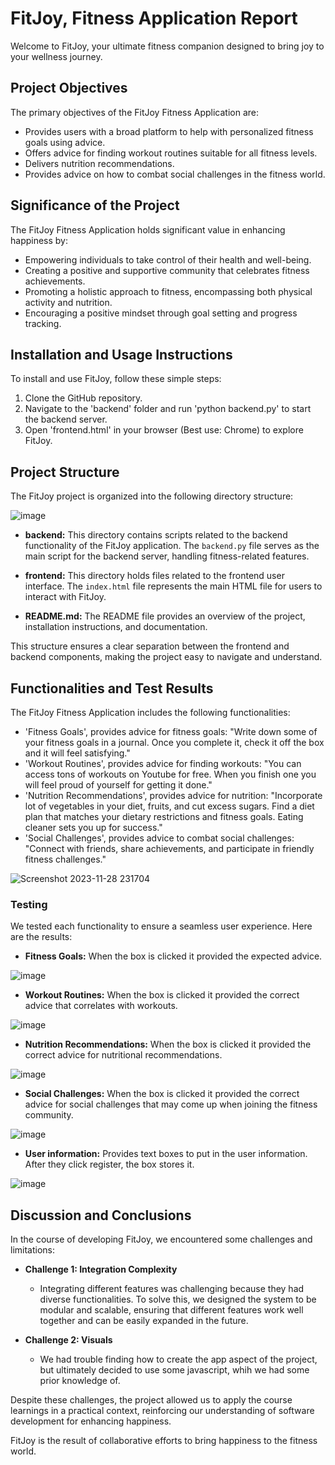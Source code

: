 # FitJoy, Fitness Application Report

Welcome to FitJoy, your ultimate fitness companion designed to bring joy to your wellness journey.

## Project Objectives 

The primary objectives of the FitJoy Fitness Application are:

- Provides users with a broad platform to help with personalized fitness goals using advice.
- Offers advice for finding workout routines suitable for all fitness levels.
- Delivers nutrition recommendations.
- Provides advice on how to combat social challenges in the fitness world.

## Significance of the Project 

The FitJoy Fitness Application holds significant value in enhancing happiness by:

- Empowering individuals to take control of their health and well-being.
- Creating a positive and supportive community that celebrates fitness achievements.
- Promoting a holistic approach to fitness, encompassing both physical activity and nutrition.
- Encouraging a positive mindset through goal setting and progress tracking.

## Installation and Usage Instructions

To install and use FitJoy, follow these simple steps:

1. Clone the GitHub repository.
2. Navigate to the 'backend' folder and run 'python backend.py' to start the backend server.
3. Open 'frontend.html' in your browser (Best use: Chrome) to explore FitJoy.

## Project Structure

The FitJoy project is organized into the following directory structure:

![image](https://github.com/leceacodes/FITJOYY/assets/148807945/8175086b-af84-43e9-a8cd-5d384da6aa1b)

- **backend:** This directory contains scripts related to the backend functionality of the FitJoy application. The `backend.py` file serves as the main script for the backend server, handling fitness-related features.

- **frontend:** This directory holds files related to the frontend user interface. The `index.html` file represents the main HTML file for users to interact with FitJoy.

- **README.md:** The README file provides an overview of the project, installation instructions, and documentation.

This structure ensures a clear separation between the frontend and backend components, making the project easy to navigate and understand.

## Functionalities and Test Results 

The FitJoy Fitness Application includes the following functionalities:

- 'Fitness Goals', provides advice for fitness goals: "Write down some of your fitness goals in a journal. Once you complete it, check it off the box and it will feel satisfying."
- 'Workout Routines', provides advice for finding workouts: "You can access tons of workouts on Youtube for free. When you finish one you will feel proud of yourself for getting it done."
- 'Nutrition Recommendations', provides advice for nutrition: "Incorporate lot of vegetables in your diet, fruits, and cut excess sugars. Find a diet plan that matches your dietary restrictions and fitness goals. Eating cleaner sets you up for success."
- 'Social Challenges', provides advice to combat social challenges: "Connect with friends, share achievements, and participate in friendly fitness challenges."

![Screenshot 2023-11-28 231704](https://github.com/leceacodes/FITJOYY/assets/148807945/0946f10e-5529-447c-ba6f-be17623015d3)


### Testing

We tested each functionality to ensure a seamless user experience. Here are the results:

- **Fitness Goals:** When the box is clicked it provided the expected advice. 

 ![image](https://github.com/leceacodes/FITJOYY/assets/148807945/4e343449-c617-493b-b6f4-a604fdecaf70)

- **Workout Routines:**  When the box is clicked it provided the correct advice that correlates with workouts. 

![image](https://github.com/leceacodes/FITJOYY/assets/148807945/6293dbcd-d8ce-49e4-99ce-eadaee2fdf00)

- **Nutrition Recommendations:**  When the box is clicked it provided the correct advice for nutritional recommendations. 

![image](https://github.com/leceacodes/FITJOYY/assets/148807945/afa79cf5-cd13-42c6-b464-76527d38ff76)

- **Social Challenges:**  When the box is clicked it provided the correct advice for social challenges that may come up when joining the fitness community.

![image](https://github.com/leceacodes/FITJOYY/assets/148807945/96a9d46e-4bc2-4f94-8d12-f0f835556cd5)

- **User information:**  Provides text boxes to put in the user information. After they click register, the box stores it.
  
![image](https://github.com/leceacodes/FITJOYY/assets/148807945/bdb2fdbc-76dd-418e-abcb-b79161946c2c)

## Discussion and Conclusions 

In the course of developing FitJoy, we encountered some challenges and limitations:

- **Challenge 1: Integration Complexity**  
  - Integrating different features was challenging because they had diverse functionalities. To solve this, we designed the system to be modular and scalable, ensuring that different features work well together and can be easily expanded in the future.

- **Challenge 2: Visuals**
   - We had trouble finding how to create the app aspect of the project, but ultimately decided to use some javascript, whih we had some prior knowledge of.
     
Despite these challenges, the project allowed us to apply the course learnings in a practical context, reinforcing our understanding of software development for enhancing happiness.

FitJoy is the result of collaborative efforts to bring happiness to the fitness world. 

